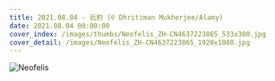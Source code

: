 ```yaml
---
title: 2021.08.04 - 云豹 (© Dhritiman Mukherjee/Alamy)
date: 2021.08.04 00:00:00
cover_index: /images/thumbs/Neofelis_ZH-CN4637223865_533x300.jpg
cover_detail: /images/Neofelis_ZH-CN4637223865_1920x1080.jpg
---
```


![Neofelis](/images/Neofelis_ZH-CN4637223865_1920x1080.jpg)
